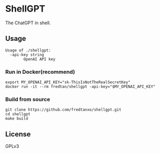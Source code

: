 # ShellGPT

The ChatGPT in shell.

## Usage
```
Usage of ./shellgpt:
  -api-key string
    	OpenAI API key
```

### Run in Docker(recommend)
```shell
export MY_OPENAI_API_KEY="sk-ThisIsNotTheRealSecretKey"
docker run -it --rm fredtan/shellgpt -api-key="$MY_OPENAI_API_KEY"
```

### Build from source
```shell
git clone https://github.com/fredtanxo/shellgpt.git
cd shellgpt
make build
```

## License
GPLv3
